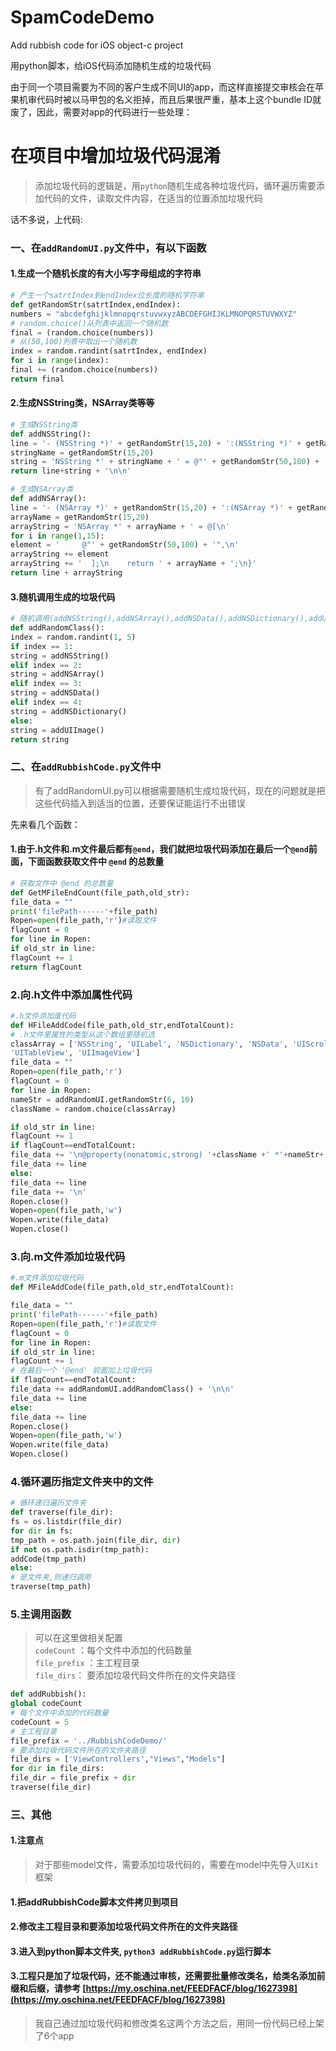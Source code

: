 # SpamCodeDemo
Add rubbish code for iOS object-c project

用python脚本，给iOS代码添加随机生成的垃圾代码

由于同一个项目需要为不同的客户生成不同UI的app，而这样直接提交审核会在苹果机审代码时被以马甲包的名义拒掉，而且后果很严重，基本上这个bundle ID就废了，因此，需要对app的代码进行一些处理：
# 在项目中增加垃圾代码混淆

>添加垃圾代码的逻辑是，用`python`随机生成各种垃圾代码，循环遍历需要添加代码的文件，读取文件内容，在适当的位置添加垃圾代码

话不多说，上代码:
### 一、在`addRandomUI.py`文件中，有以下函数
#### 1.生成一个随机长度的有大小写字母组成的字符串
```python
# 产生一个satrtIndex到endIndex位长度的随机字符串
def getRandomStr(satrtIndex,endIndex):
numbers = "abcdefghijklmnopqrstuvwxyzABCDEFGHIJKLMNOPQRSTUVWXYZ"
# random.choice()从列表中返回一个随机数
final = (random.choice(numbers))
# 从(50,100)列表中取出一个随机数
index = random.randint(satrtIndex, endIndex)
for i in range(index):
final += (random.choice(numbers))
return final
```
#### 2.生成NSString类，NSArray类等等
```python
# 生成NSString类
def addNSString():
line = '- (NSString *)' + getRandomStr(15,20) + ':(NSString *)' + getRandomStr(15,20) + ' {\n   '
stringName = getRandomStr(15,20)
string = 'NSString *' + stringName + ' = @"' + getRandomStr(50,100) + '";\n   return '+ stringName + ';\n}'
return line+string + '\n\n'

# 生成NSArray类
def addNSArray():
line = '- (NSArray *)' + getRandomStr(15,20) + ':(NSArray *)' + getRandomStr(15,20) + ' {\n   '
arrayName = getRandomStr(15,20)
arrayString = 'NSArray *' + arrayName + ' = @[\n'
for i in range(1,15):
element = '     @"' + getRandomStr(50,100) + '",\n'
arrayString += element
arrayString += '  ];\n    return ' + arrayName + ';\n}'
return line + arrayString
```

#### 3.随机调用生成的垃圾代码
```python
# 随机调用(addNSString(),addNSArray(),addNSData(),addNSDictionary(),addUIImage())中的某个函数
def addRandomClass():
index = random.randint(1, 5)
if index == 1:
string = addNSString()
elif index == 2:
string = addNSArray()
elif index == 3:
string = addNSData()
elif index == 4:
string = addNSDictionary()
else:
string = addUIImage()
return string
```

### 二、在`addRubbishCode.py`文件中
>有了addRandomUI.py可以根据需要随机生成垃圾代码，现在的问题就是把这些代码插入到适当的位置，还要保证能运行不出错误

先来看几个函数：
#### 1.由于.h文件和.m文件最后都有`@end`，我们就把垃圾代码添加在最后一个`@end`前面，下面函数获取文件中 `@end` 的总数量
```python
# 获取文件中 @end 的总数量
def GetMFileEndCount(file_path,old_str):
file_data = ""
print('filePath------'+file_path)
Ropen=open(file_path,'r')#读取文件
flagCount = 0
for line in Ropen:
if old_str in line:
flagCount += 1
return flagCount 
```

### 2.向.h文件中添加属性代码
```python
#.h文件添加废代码
def HFileAddCode(file_path,old_str,endTotalCount):
# .h文件里属性的类型从这个数组里随机选
classArray = ['NSString', 'UILabel', 'NSDictionary', 'NSData', 'UIScrollView', 'UIView', 'UITextView',
'UITableView', 'UIImageView']
file_data = ""
Ropen=open(file_path,'r')
flagCount = 0
for line in Ropen:
nameStr = addRandomUI.getRandomStr(6, 10)
className = random.choice(classArray)

if old_str in line:
flagCount += 1
if flagCount==endTotalCount:
file_data += '\n@property(nonatomic,strong) '+className +' *'+nameStr+';\n'
file_data += line
else:
file_data += line
file_data += '\n'
Ropen.close()
Wopen=open(file_path,'w')
Wopen.write(file_data)
Wopen.close()
```
### 3.向.m文件添加垃圾代码
```python
#.m文件添加垃圾代码
def MFileAddCode(file_path,old_str,endTotalCount):

file_data = ""
print('filePath------'+file_path)
Ropen=open(file_path,'r')#读取文件
flagCount = 0
for line in Ropen:
if old_str in line:
flagCount += 1
# 在最后一个 '@end' 前面加上垃圾代码
if flagCount==endTotalCount:
file_data += addRandomUI.addRandomClass() + '\n\n'
file_data += line
else:
file_data += line
Ropen.close()
Wopen=open(file_path,'w')
Wopen.write(file_data)
Wopen.close()
```

### 4.循环遍历指定文件夹中的文件
```python
# 循环递归遍历文件夹
def traverse(file_dir):
fs = os.listdir(file_dir)
for dir in fs:
tmp_path = os.path.join(file_dir, dir)
if not os.path.isdir(tmp_path):
addCode(tmp_path)
else:
# 是文件夹,则递归调用
traverse(tmp_path)
```

### 5.主调用函数
>可以在这里做相关配置  
>`codeCount` ：每个文件中添加的代码数量  
`file_prefix` ：主工程目录  
`file_dirs`： 要添加垃圾代码文件所在的文件夹路径

```python
def addRubbish():
global codeCount
# 每个文件中添加的代码数量
codeCount = 5
# 主工程目录
file_prefix = '../RubbishCodeDemo/'
# 要添加垃圾代码文件所在的文件夹路径
file_dirs = ['ViewControllers',"Views","Models"]
for dir in file_dirs:
file_dir = file_prefix + dir
traverse(file_dir)
```

### 三、其他
#### 1.注意点
>对于那些model文件，需要添加垃圾代码的，需要在model中先导入`UIKit`框架

#### 1.把addRubbishCode脚本文件拷贝到项目
 
 #### 2.修改主工程目录和要添加垃圾代码文件所在的文件夹路径
 
#### 3.进入到python脚本文件夹, `python3 addRubbishCode.py`运行脚本

#### 3.工程只是加了垃圾代码，还不能通过审核，还需要批量修改类名，给类名添加前缀和后缀，请参考 [https://my.oschina.net/FEEDFACF/blog/1627398](https://my.oschina.net/FEEDFACF/blog/1627398)
>我自己通过加垃圾代码和修改类名这两个方法之后，用同一份代码已经上架了6个app

